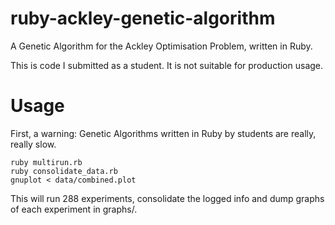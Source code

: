 ruby-ackley-genetic-algorithm
=============================

A Genetic Algorithm for the Ackley Optimisation Problem, written in Ruby.

This is code I submitted as a student. It is not suitable for production usage.

Usage
=====

First, a warning: Genetic Algorithms written in Ruby by students are really, really slow.

    ruby multirun.rb
    ruby consolidate_data.rb
    gnuplot < data/combined.plot

This will run 288 experiments, consolidate the logged info and dump graphs of each experiment in graphs/.